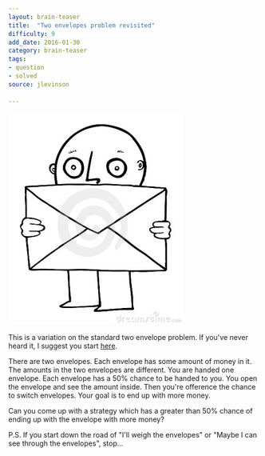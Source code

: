 ```yaml
---
layout: brain-teaser
title:  "Two envelopes problem revisited"
difficulty: 9
add_date: 2016-01-30
category: brain-teaser
tags:
- question
- solved
source: jlevinson

---
```


<img src="image.png" alt="Envelope" width="350px"/>

This is a variation on the standard two envelope problem.  If you've never heard it, I suggest you start <a href="https://en.wikipedia.org/wiki/Two_envelopes_problem">here</a>.

There are two envelopes.  Each envelope has some amount of money in it.  The amounts in the two envelopes are different.  You are handed one envelope.  Each envelope has a 50% chance to be handed to you.  You open the envelope and see the amount inside.  Then you're ofference the chance to switch envelopes.  Your goal is to end up with more money.

Can you come up with a strategy which has a greater than 50% chance of ending up with the envelope with more money?

P.S.  If you start down the road of "I'll weigh the envelopes" or "Maybe I can see through the envelopes", stop...

